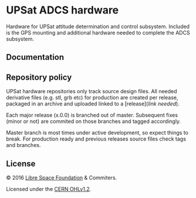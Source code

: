 # UPSat ADCS hardware

Hardware for UPSat attitude determination and control subsystem. Included is the GPS mounting and additional hardware needed to complete the ADCS subsystem.

## Documentation


## Repository policy
UPSat hardware repositories only track source design files. All needed derivative files (e.g. stl, grb etc) for production are created per release, packaged in an archive and uploaded linked to a  [release](*link needed*).

Each major release (x.0.0) is branched out of master. Subsequent fixes (minor or not) are commited on those branches and tagged accordingly.

Master branch is most times under active development, so expect things to break. For production ready and previous releases source files check tags and branches.

## License

&copy; 2016 [Libre Space Foundation](http://librespacefoundation.org) & Commiters.

Licensed under the [CERN OHLv1.2](LICENSE).

